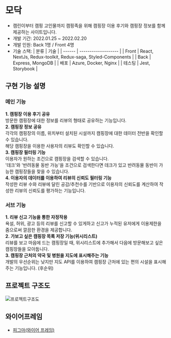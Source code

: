 # 모닥
- 캠린이부터 캠핑 고인물까지 캠핑족을 위해 캠핑장 이용 후기와 캠핑장 정보를 함께 제공하는 사이트입니다.
- 개발 기간: 2022.01.25 ~ 2022.02.20
- 개발 인원: Back 1명 / Front 4명
- 기술 스택: 
  | 분류 | 기술 |
  | ------ | ------------------- |
  | Front | React, NextJs, Redux-toolkit, Redux-saga, Styled-Components |
  | Back | Express, MongoDB |
  | 배포 | Azure, Docker, Nginx |
  | 테스팅 | Jest, Storybook |
  
##  구현 기능 설명
### 메인 기능
**1. 캠핑장 이용 후기 공유** <br>
방문한 캠핑장에 대한 정보를 리뷰의 형태로 공유하는 기능입니다. <br>
**2. 캠핑장 정보 공유** <br>
각각의 캠핑장의 이름, 위치부터 설치된 시설까지 캠핑장에 대한 데이터 전반을 확인할 수 있습니다.  <br>
해당 캠핑장을 이용한 사용자의 리뷰도 확인할 수 있습니다.<br>
**3. 캠핑장 필터링 기능** <br>
이용자가 원하는 조건으로 캠핑장을 검색할 수 있습니다.  <br>
'데크'와 '반려동물 동반 가능'을 조건으로 검색한다면 데크가 있고 반려동물 동반이 가능한 캠핑장들을 찾을 수 있습니다.<br>
**4. 이용자의 데이터를 이용하여 리뷰의 신뢰도 필터링 기능** <br>
작성한 리뷰 수와 리뷰에 달린 공감/추천수를 기반으로 이용자의 신뢰도를 계산하여 작성한 리뷰의 신뢰도를 평가하는 기능입니다.<br>

### 서브 기능
**1. 리뷰 신고 기능을 통한 자정작용**<br>
욕설, 허위, 광고 등의 리뷰를 신고할 수 있게하고 신고가 누적된 유저에게 이용제한을 줌으로써 깔끔한 환경을 제공합니다.<br>
**2. 가보고 싶은 캠핑장 목록 저장 기능(위시리스트)**<br>
   리뷰를 보고 마음에 드는 캠핑장일 때, 위시리스트에 추가해서 다음에 방문해보고 싶은 캠핑장들을 모아둡니다.<br>
**3. 캠핑장 근처의 약국 및 병원을 지도에 표시해주는 기능**<br>
   개발의 우선순위는 낮지만 지도 API를 이용하여 캠핑장 근처에 있는 편의 시설을 표시해주는 기능입니다. (후순위)

## 프로젝트 구조도
![프로젝트구조도](https://user-images.githubusercontent.com/72085261/175261221-ae039346-a1bf-465e-9a85-353a8f94ff23.png)


## 와이어프레임
- [피그마(와이어 프레임)](https://www.figma.com/file/4IuP5rkdTNYy0jsJJ8txH1/Wireframing-in-Figma?node-id=0%3A1)

